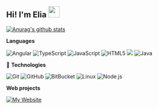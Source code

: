 ## **Hi! I'm Elia** <img src="https://raw.githubusercontent.com/MartinHeinz/MartinHeinz/master/wave.gif" width="30px">

[![Anurag's github stats](https://github-readme-stats.vercel.app/api?username=twopill&count_private=true&show_icons=truee&theme=vue)](https://github.com/anuraghazra/github-readme-stats)

**Languages**

![Angular](https://img.shields.io/badge/-Angular-000000?style=flat&logo=angular&logoColor=white&color=2bbc9a)
![TypeScript](https://img.shields.io/badge/-TypeScript-000000?style=flat&logo=typescript&logoColor=5FC397&color=FFFFFF)
![JavaScript](https://img.shields.io/badge/-JavaScript-000000?style=flat&logo=javascript&logoColor=white&color=2bbc9a)
![HTML5](https://img.shields.io/badge/-HTML5-000000?style=flat&logo=HTML5&logoColor=5FC397&color=FFFFFF)
![](https://img.shields.io/badge/-Python-informational?style=flat&logo=python&logoColor=white&color=2bbc9a)
![Java](https://img.shields.io/badge/-Java-000000?style=flat&logo=Java&logoColor=5FC397&color=FFFFFF)

 🔧 **Technologies**
 
![Git](https://img.shields.io/badge/-Git-000000?style=flat&logo=git&logoColor=white&color=2bbc9a)
![GitHub](https://img.shields.io/badge/-GitHub-000000?style=flat&logo=github&logoColor=5FC397&color=FFFFFF)
![BitBucket](https://img.shields.io/badge/-BitBucket-000000?style=flat&logo=bitbucket&logoColor=white&color=2bbc9a)
![Linux](https://img.shields.io/badge/-Linux-000000?style=flat&logo=linux&logoColor=5FC397&color=FFFFFF)
![Node.js](https://img.shields.io/badge/-Node.js-000000?style=flat&logo=node.js&logoColor=white&color=2bbc9a)




**Web projects**

[![My Website](https://img.shields.io/badge/-🧬&nbsp;&nbsp;My&nbsp;Website-000000?style=flat&logoColor=5FC397&color=FFFFFF)](https://github.com/twopill/elia)

